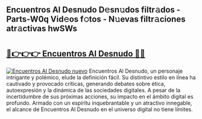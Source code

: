 ## Encuentros Al Desnudo D𝚎sn𝚞dos filtr𝚊dos - Parts-W0q Vid𝚎os f𝚘tos - N𝚞evas filtr𝚊ciones atr𝚊ctivas hwSWs

# <h2><a href="http://mb8x1g.tromn.icu/?c=Encuentros+Al+Desnudo">🔗👉👉👉 Encuentros Al Desnudo 🔗🔗</a></h2>

[![Encuentros Al Desnudo nuevo](https://i.imgur.com/pEAQMta.gif)](http://mb8x1g.tromn.icu/?c=Encuentros+Al+Desnudo)
Encuentros Al Desnudo, un personaje intrigante y polémico, elude la definición fácil. Su distintivo estilo en línea ha cautivado y provocado críticas, generando debates sobre ética, autoexpresión y la dinámica de las sociedades digitales. A pesar de la incertidumbre de sus próximas acciones, su impacto en el ámbito digital es profundo. Armado con un espíritu inquebrantable y un atractivo innegable, el alcance de Encuentros Al Desnudo en el universo digital no tiene límites.
